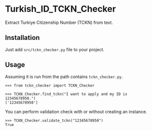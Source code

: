 # Turkish_ID_TCKN_Checker
Extract Turkiye Citizenship Number (TCKN) from text.

## Installation
Just add `src/tckn_checker.py` file to your project.

## Usage
Assuming it is run from the path contains `tckn_checker.py`.

```
>>> from tckn_checker import TCKN_Checker

```

```
>>> TCKN_Checker.find_tckn("I want to apply and my ID is 12345678950.")
['12345678950']

```

You can perform validation check with or without creating an instance.
```
>>> TCKN_Checker.validate_tckn("12345678950")
True

```
